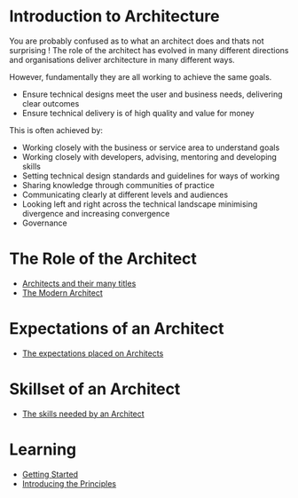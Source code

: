 # Introduction to Architecture

You are probably confused as to what an architect does and thats not surprising ! The role of the architect has evolved in many different directions and organisations deliver architecture in many different ways.

However, fundamentally they are all working to achieve the same goals.

 - Ensure technical designs meet the user and business needs, delivering clear outcomes
 - Ensure technical delivery is of high quality and value for money

This is often achieved by:

 - Working closely with the business or service area to understand goals
 - Working closely with developers, advising, mentoring and developing skills 
 - Setting technical design standards and guidelines for ways of working
 - Sharing knowledge through communities of practice
 - Communicating clearly at different levels and audiences
 - Looking left and right across the technical landscape minimising divergence and increasing convergence
 - Governance

# The Role of the Architect

- [Architects and their many titles](/learning_paths/the_role_of_an_architect.md)
- [The Modern Architect](/learning_paths/the_digital_architect.md)

# Expectations of an Architect

- [The expectations placed on Architects](/learning_paths/expectations_of_an_architect.md)

# Skillset of an Architect

- [The skills needed by an Architect](/learning_paths/skills_of_an_architect.md)

# Learning

- [Getting Started](/learning_paths/getting_started.md)
- [Introducing the Principles](/learning_paths/introducing_the_principles.md)

